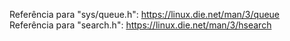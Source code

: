 Referência para "sys/queue.h": https://linux.die.net/man/3/queue  
Referência para "search.h": https://linux.die.net/man/3/hsearch

